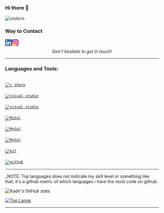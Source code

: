 ### Hi there 👋

<!--
**kdrsrsln/kdrsrsln** is a ✨ _special_ ✨ repository because its `README.md` (this file) appears on your GitHub profile.

Here are some ideas to get you started:

- 🔭 I’m currently working on ...
- 🌱 I’m currently learning ...
- 👯 I’m looking to collaborate on ...
- 🤔 I’m looking for help with ...
- 💬 Ask me about ...
- 📫 How to reach me: ...
- 😄 Pronouns: ...
- ⚡ Fun fact: ...
-->
![visitors](https://visitor-badge.glitch.me/badge?page_id=${kdrsrsln}.${kdrsrsln})
### Way to Contact
[<img align="left" alt="Kadir | LinkedIn" height="22px" src="./logos/LinkedIn.png" />][linkedin]
[<img align="left" alt="Kadir | Instagram" height="22px" src="./logos/Instagram.png" />][instagram]

<br />

<p align=center>
<em>Don't hesitate to get in touch!</em>
</p>

---
### Languages and Tools:
[<code>
<img alt="c sharp" width="26px" src="https://img.icons8.com/color/240/000000/c-sharp-logo.png" />
</code>](https://docs.microsoft.com/en-us/dotnet/csharp/)
[<code>
<img alt="visual studio" width="26px" src="https://img.icons8.com/fluent/240/000000/visual-studio-2019.png" />
</code>](https://visualstudio.com/)
[<code>
<img alt="visual studio" width="26px" src="https://icons.iconarchive.com/icons/papirus-team/papirus-apps/256/resharper-icon.png" />
</code>](https://www.jetbrains.com/resharper/)
[<code>
<img alt="MsSql" width="26px" src="https://img.icons8.com/color/48/000000/microsoft-sql-server.png" />
</code>](https://www.microsoft.com/en-us/sql-server/sql-server-2019)
[<code>
<img alt="MySql" width="26px" src="https://img.icons8.com/color/48/000000/postgreesql.png" />
</code>](https://www.postgresql.org/)
[<code>
<img alt="MySql" width="26px" src="https://img.icons8.com/ios-filled/50/000000/mysql-logo.png" />
</code>](https://www.mysql.com/)
[<code>
<img alt="Git" width="26px" src="https://img.icons8.com/color/240/000000/git.png">
</code>](https://git-scm.com/)
[<code>
<img alt="github" width="26px" src="https://img.icons8.com/ios-glyphs/240/000000/github.png">
</code>](https://github.com/)

---
_NOTE: Top languages does not indicate my skill level or something like that, it's a github metric of which languages i have the most code on github.

![Kadir's GitHub stats](https://github-readme-stats.vercel.app/api?username=kdrsrsln&theme=radical&show_icons=true&hide=prs,issues,contribs)

[![Top Langs](https://github-readme-stats.vercel.app/api/top-langs/?username=kdrsrsln&theme=radical)](https://github.com/kdrsrsln/github-readme-stats)

--- 

[linkedin]: https://www.linkedin.com/in/kdrsrsln
[instagram]: https://www.instagram.com/kdrsrsln
